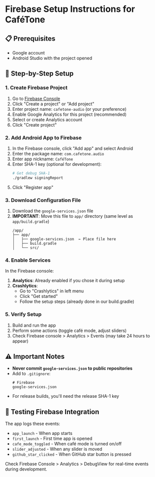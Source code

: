 # Firebase Setup Instructions for CaféTone

## 📋 Prerequisites
- Google account
- Android Studio with the project opened

## 🚀 Step-by-Step Setup

### 1. Create Firebase Project
1. Go to [Firebase Console](https://console.firebase.google.com/)
2. Click "Create a project" or "Add project"
3. Enter project name: `cafetone-audio` (or your preference)
4. Enable Google Analytics for this project (recommended)
5. Select or create Analytics account
6. Click "Create project"

### 2. Add Android App to Firebase
1. In the Firebase console, click "Add app" and select Android
2. Enter the package name: `com.cafetone.audio`
3. Enter app nickname: `CaféTone`
4. Enter SHA-1 key (optional for development):
   ```bash
   # Get debug SHA-1
   ./gradlew signingReport
   ```
5. Click "Register app"

### 3. Download Configuration File
1. Download the `google-services.json` file
2. **IMPORTANT**: Move this file to `app/` directory (same level as `app/build.gradle`)
   ```
   /app/
   ├── app/
   │   ├── google-services.json  ← Place file here
   │   ├── build.gradle
   │   └── src/
   ```

### 4. Enable Services
In the Firebase console:
1. **Analytics**: Already enabled if you chose it during setup
2. **Crashlytics**: 
   - Go to "Crashlytics" in left menu
   - Click "Get started" 
   - Follow the setup steps (already done in our build.gradle)

### 5. Verify Setup
1. Build and run the app
2. Perform some actions (toggle café mode, adjust sliders)
3. Check Firebase console > Analytics > Events (may take 24 hours to appear)

## ⚠️ Important Notes
- **Never commit `google-services.json` to public repositories**
- Add to `.gitignore`:
  ```
  # Firebase
  google-services.json
  ```
- For release builds, you'll need the release SHA-1 key

## 🧪 Testing Firebase Integration
The app logs these events:
- `app_launch` - When app starts
- `first_launch` - First time app is opened
- `cafe_mode_toggled` - When café mode is turned on/off
- `slider_adjusted` - When any slider is moved
- `github_star_clicked` - When GitHub star button is pressed

Check Firebase Console > Analytics > DebugView for real-time events during development.